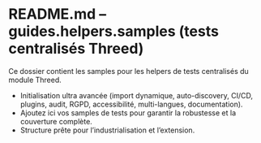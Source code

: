 # README.md – guides.helpers.samples (tests centralisés Threed)

Ce dossier contient les samples pour les helpers de tests centralisés du module Threed.

- Initialisation ultra avancée (import dynamique, auto-discovery, CI/CD, plugins, audit, RGPD, accessibilité, multi-langues, documentation).
- Ajoutez ici vos samples de tests pour garantir la robustesse et la couverture complète.
- Structure prête pour l’industrialisation et l’extension.
